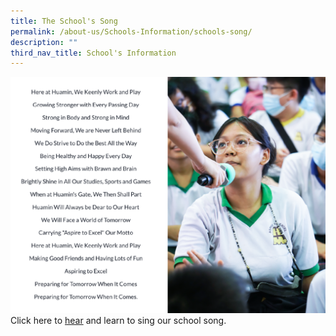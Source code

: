 ```yaml
---
title: The School's Song
permalink: /about-us/Schools-Information/schools-song/
description: ""
third_nav_title: School's Information
---
```

![](/images/schoolsong.png)
Click here to <u>hear</u> and learn to sing our school song.
